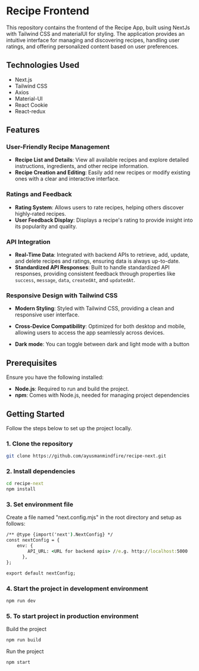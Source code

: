 # Recipe Frontend

This repository contains the frontend of the Recipe App, built using NextJs with Tailwind CSS and materialUI for styling. The application provides an intuitive interface for managing and discovering recipes, handling user ratings, and offering personalized content based on user preferences.

## Technologies Used
- Next.js
- Tailwind CSS
- Axios
- Material-UI
- React Cookie
- React-redux

## Features

### User-Friendly Recipe Management
- **Recipe List and Details**: View all available recipes and explore detailed instructions, ingredients, and other recipe information.
- **Recipe Creation and Editing**: Easily add new recipes or modify existing ones with a clear and interactive interface.

### Ratings and Feedback
- **Rating System**: Allows users to rate recipes, helping others discover highly-rated recipes.
- **User Feedback Display**: Displays a recipe's rating to provide insight into its popularity and quality.

### API Integration
- **Real-Time Data**: Integrated with backend APIs to retrieve, add, update, and delete recipes and ratings, ensuring data is always up-to-date.
- **Standardized API Responses**: Built to handle standardized API responses, providing consistent feedback through properties like `success`, `message`, `data`, `createdAt`, and `updatedAt`.

### Responsive Design with Tailwind CSS
- **Modern Styling**: Styled with Tailwind CSS, providing a clean and responsive user interface.
- **Cross-Device Compatibility**: Optimized for both desktop and mobile, allowing users to access the app seamlessly across devices.

- **Dark mode**: You can toggle between dark and light mode with a button

## Prerequisites

Ensure you have the following installed:
- **Node.js**: Required to run and build the project.
- **npm**: Comes with Node.js, needed for managing project dependencies

## Getting Started

Follow the steps below to set up the project locally.

### 1. Clone the repository

```bash
git clone https://github.com/ayusmanmindfire/recipe-next.git
```

### 2. Install dependencies

```cmd
cd recipe-next
npm install
```

### 3. Set environment file
Create a file named "next.config.mjs" in the root directory and setup as follows:

```cmd
/** @type {import('next').NextConfig} */
const nextConfig = {
    env: {
        API_URL: <URL for backend apis> //e.g. http://localhost:5000
      },
};

export default nextConfig;
```

### 4. Start the project in development environment
```cmd
npm run dev
```

### 5. To start project in production environment
Build the project
```cmd
npm run build
```
Run the project
```cmd
npm start
```

